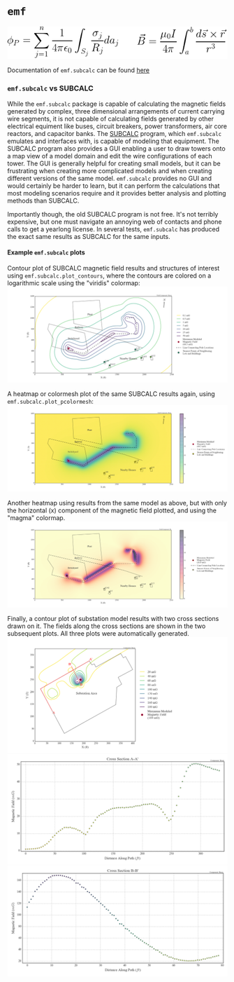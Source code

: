 # `emf`

![biot-savart](img/both-equations.png)

Documentation of `emf.subcalc` can be found [here](http://mbaum1122.github.io/emf/emf.subcalc.html)

### `emf.subcalc` vs SUBCALC

While the `emf.subcalc` package is capable of calculating the magnetic fields generated by complex, three dimensional arrangements of current carrying wire segments, it is not capable of calculating fields generated by other electrical equiment like buses, circuit breakers, power transformers, air core reactors, and capacitor banks. The [SUBCALC](http://www.enertech.net/html/emfw.html) program, which `emf.subcalc` emulates and interfaces with, is capable of modeling that equipment. The SUBCALC program also provides a GUI enabling a user to draw towers onto a map view of a model domain and edit the wire configurations of each tower. The GUI is generally helpful for creating small models, but it can be frustrating when creating more complicated models and when creating different versions of the same model.
`emf.subcalc` provides no GUI and would certainly be harder to learn, but it can perform the calculations that most modeling scenarios require and it provides better analysis and plotting methods than SUBCALC.

Importantly though, the old SUBCALC program is not free. It's not terribly expensive, but one must navigate an annoying web of contacts and phone calls to get a yearlong license. In several tests, `emf.subcalc` has produced the exact same results as SUBCALC for the same inputs.

#### Example `emf.subcalc` plots

Contour plot of SUBCALC magnetic field results and structures of interest using `emf.subcalc.plot_contours`, where the contours are colored on a logarithmic scale using the "viridis" colormap:
![plot_contours-1](img/contour_plot_log.png)

A heatmap or colormesh plot of the same SUBCALC results again, using `emf.subcalc.plot_pcolormesh`:
![plot_pcolormesh-1](img/pcolormesh_plot.png)

Another heatmap using results from the same model as above, but with only the
horizontal (x) component of the magnetic field plotted, and using the "magma" colormap.
![plot_pcolormesh-2](img/Bx_magma.png)

Finally, a contour plot of substation model results with two cross sections drawn on it. The fields along the cross sections are shown in the two subsequent plots. All three plots were automatically generated.
![plot_cross_section_map](img/contour-with-cross-sections.png)
![plot_cross_section_A](img/cross-section-A.png)
![plot_cross_section_B](img/cross-section-B.png)
